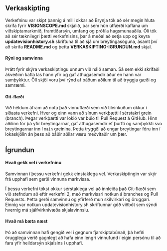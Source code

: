 ## Verkaskipting

Verkefninu var skipt þannig á milli okkar að Brynja tók að sér megin hluta skrifa fyrir **VISIONSCOPE.md** skjalið, þar sem hún útfærði kaflana um viðskiptamarkmið, framtíðarsýn, umfang og prófíla hagsmunaaðila. Óli tók að sér tæknilegri þætti verkefnisins, þar á meðal að setja upp og keyra **updatevisionhistory.sh** skriftuna til að sjá um breytingasöguna, ásamt því að skrifa **README.md** og þetta **VERKASKIPTING-IGRUNDUN.md** skjal.

#### Rýni og samvinna
Þrátt fyrir skýra verkaskiptingu unnum við náið saman. Sá sem ekki skrifaði ákveðinn kafla las hann yfir og gaf athugasemdir áður en hann var samþykktur. Öll skjöl voru því rýnd af báðum aðilum til að tryggja gæði og samræmi.

#### Git-flæði
Við héldum áfram að nota það vinnuflæði sem við tileinkuðum okkur í síðasta verkefni. Hver og einn vann að sínum verkþætti í sérstakri grein (branch). Þegar verkþætti var lokið var búið til Pull Request á GitHub. Hinn aðilinn fór þá yfir breytingarnar, gaf athugasemdir ef þurfti og samþykkti svo breytingarnar inn í `main` greinina. Þetta tryggði að engar breytingar fóru inn í lokaskjölin án þess að báðir aðilar væru meðvitaðir um þær.

## Ígrundun

#### Hvað gekk vel í verkefninu
Samvinnan í þessu verkefni gekk einstaklega vel. Verkaskiptingin var skýr frá upphafi sem gerði vinnuna markvissa. 

Í þessu verkefni tókst okkur sérstaklega vel að innleiða það Git-flæði sem við stefndum að eftir verkefni 2, með markvissri notkun á branches og Pull Requests. Þetta gerði samvinnu og yfirferð mun skilvirkari og öruggari. Einnig var notkun updatevisionhistory.sh skriftunnar góð viðbót sem sýndi hvernig má sjálfvirknivæða skjalavinnslu.

#### Hvað má bæta næst
Þó að samvinnan hafi gengið vel í gegnum fjarskiptabúnað, þá hefði örugglega verið gagnlegt að hafa einn lengri vinnufund í eigin persónu til að fara yfir heildarsýn skjalsins í upphafi.
